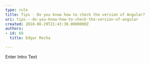 ```yaml
---
type: rule
title: Tips - Do you know how to check the version of Angular?
uri: tips---do-you-know-how-to-check-the-version-of-angular
created: 2018-06-29T21:43:38.0000000Z
authors:
- id: 68
  title: Edgar Rocha

---
```




<span class='intro'> Enter Intro Text </span>




